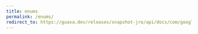 ```yaml
---
title: enums
permalink: /enums/
redirect_to: https://guava.dev/releases/snapshot-jre/api/docs/com/google/common/base/Enums.html
---
```

